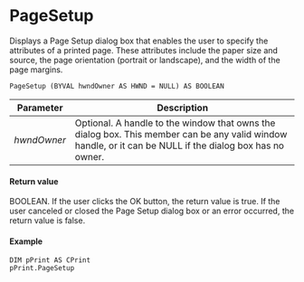 # PageSetup

Displays a Page Setup dialog box that enables the user to specify the attributes of a printed page. These attributes include the paper size and source, the page orientation (portrait or landscape), and the width of the page margins.

```
PageSetup (BYVAL hwndOwner AS HWND = NULL) AS BOOLEAN
```

| Parameter  | Description |
| ---------- | ----------- |
| *hwndOwner* | Optional. A handle to the window that owns the dialog box. This member can be any valid window handle, or it can be NULL if the dialog box has no owner. |

#### Return value

BOOLEAN. If the user clicks the OK button, the return value is true. If the user canceled or closed the Page Setup dialog box or an error occurred, the return value is false.

#### Example

```
DIM pPrint AS CPrint
pPrint.PageSetup
```
